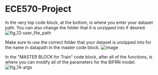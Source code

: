 # ECE570-Project

In the very top code block, at the bottom, is where you enter your dataset path.
You can also change the folder that it is unzipped into if desired.
![fig_12-user_file_path](https://github.com/user-attachments/assets/da974df6-b773-40f0-97e3-2a5cc34dc9ea)

Make sure to use the correct folder that your dataset is unzipped into for the name in datapath in the master code block.
![image](https://github.com/user-attachments/assets/69002a4b-693e-432b-9ad6-b80fae008e72)

In the "MASTER BLOCK for Train" code block, after all of the functions, is where you can modify all of the parameters for the BiFRN model.
![fig_14-args](https://github.com/user-attachments/assets/099ee412-6fb6-4fab-a5bf-8cf9a964cb05)
